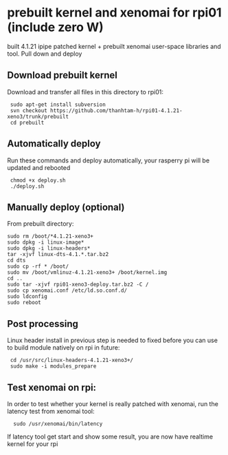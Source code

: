 # prebuilt kernel and xenomai for rpi01 (include zero W)
built 4.1.21 ipipe patched kernel + prebuilt xenomai user-space libraries and tool. Pull down and deploy

Download prebuilt kernel
------------
Download and transfer all files in this directory to rpi01:

     sudo apt-get install subversion
     svn checkout https://github.com/thanhtam-h/rpi01-4.1.21-xeno3/trunk/prebuilt
     cd prebuilt
     
Automatically deploy
------------
Run these commands and deploy automatically, your rasperry pi will be updated and rebooted 
	
	 chmod +x deploy.sh
	 ./deploy.sh
	 
Manually deploy (optional)
------------
From prebuilt directory:

	sudo rm /boot/*4.1.21-xeno3+
	sudo dpkg -i linux-image*
	sudo dpkg -i linux-headers*
	tar -xjvf linux-dts-4.1.*.tar.bz2
	cd dts
	sudo cp -rf * /boot/
	sudo mv /boot/vmlinuz-4.1.21-xeno3+ /boot/kernel.img
	cd ..
	sudo tar -xjvf rpi01-xeno3-deploy.tar.bz2 -C /
	sudo cp xenomai.conf /etc/ld.so.conf.d/
	sudo ldconfig
	sudo reboot
     
Post processing
------------ 
Linux header install in previous step is needed to fixed before you can use to build module natively on rpi in future:

	 cd /usr/src/linux-headers-4.1.21-xeno3+/
	 sudo make -i modules_prepare
	 
Test xenomai on rpi:
------------   
In order to test whether your kernel is really patched with xenomai, run the latency test from xenomai tool:

      sudo /usr/xenomai/bin/latency
If latency tool get start and show some result, you are now have realtime kernel for your rpi

